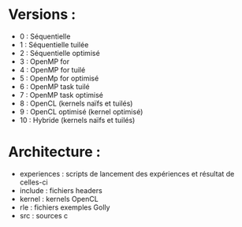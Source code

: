 # Versions :
 * 0 : Séquentielle
 * 1 : Séquentielle tuilée
 * 2 : Séquentielle optimisé
 * 3 : OpenMP for
 * 4 : OpenMP for tuilé
 * 5 : OpenMp for optimisé
 * 6 : OpenMP task tuilé
 * 7 : OpenMP task optimisé
 * 8 : OpenCL (kernels naïfs et tuilés)
 * 9 : OpenCL optimisé (kernel optimisé)
 * 10 : Hybride (kernels naïfs et tuilés)

# Architecture :
 * experiences : scripts de lancement des expériences et résultat de celles-ci
 * include : fichiers headers
 * kernel : kernels OpenCL
 * rle : fichiers exemples Golly
 * src : sources c

